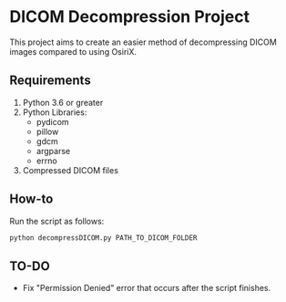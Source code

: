 # DICOM Decompression Project
This project aims to create an easier method of decompressing DICOM images compared to using OsiriX.

## Requirements
1. Python 3.6 or greater
2. Python Libraries:
    - pydicom
    - pillow
    - gdcm
    - argparse
    - errno
3. Compressed DICOM files

## How-to
Run the script as follows:
```python
python decompressDICOM.py PATH_TO_DICOM_FOLDER
```

## TO-DO
- Fix "Permission Denied" error that occurs after the script finishes.
